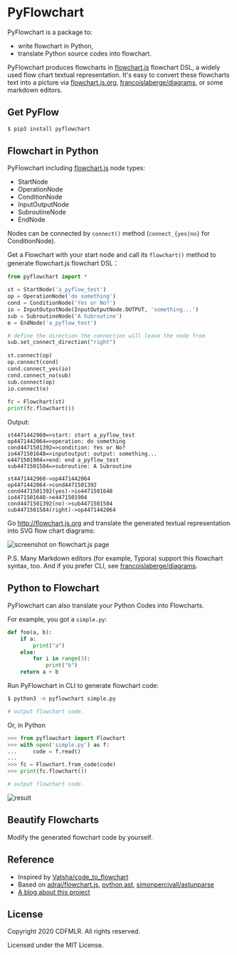 # PyFlowchart

PyFlowchart is a package to:

- write flowchart in Python,
- translate Python source codes into flowchart.

PyFlowchart produces flowcharts in [flowchart.js](https://github.com/adrai/flowchart.js) flowchart DSL, a widely used flow chart textual representation. It's easy to convert these flowcharts text into a picture via [flowchart.js.org](http://flowchart.js.org), [francoislaberge/diagrams](https://github.com/francoislaberge/diagrams/#flowchart), or some markdown editors. 

## Get PyFlow

```sh
$ pip3 install pyflowchart
```

## Flowchart in Python

PyFlowchart including [flowchart.js](https://github.com/adrai/flowchart.js#node-types) node types:

- StartNode
- OperationNode
- ConditionNode
- InputOutputNode
- SubroutineNode
- EndNode

Nodes can be connected by `connect()` method (`connect_{yes|no}` for ConditionNode).

Get a Flowchart with your start node and call its `flowchart()` method to generate flowchart.js flowchart DSL：

```python
from pyflowchart import *

st = StartNode('a_pyflow_test')
op = OperationNode('do something')
cond = ConditionNode('Yes or No?')
io = InputOutputNode(InputOutputNode.OUTPUT, 'something...')
sub = SubroutineNode('A Subroutine')
e = EndNode('a_pyflow_test')

# define the direction the connection will leave the node from
sub.set_connect_direction("right")
    
st.connect(op)
op.connect(cond)
cond.connect_yes(io)
cond.connect_no(sub)
sub.connect(op)
io.connect(e)
 
fc = Flowchart(st)
print(fc.flowchart())
```

Output:

```
st4471442960=>start: start a_pyflow_test
op4471442064=>operation: do something
cond4471501392=>condition: Yes or No?
io4471501648=>inputoutput: output: something...
e4471501904=>end: end a_pyflow_test
sub4471501584=>subroutine: A Subroutine

st4471442960->op4471442064
op4471442064->cond4471501392
cond4471501392(yes)->io4471501648
io4471501648->e4471501904
cond4471501392(no)->sub4471501584
sub4471501584(right)->op4471442064
```

Go http://flowchart.js.org and translate the generated textual representation into SVG flow chart diagrams:

![screenshot on flowchart.js page](https://tva1.sinaimg.cn/large/0081Kckwly1gjzforbn9vj30z00lv12f.jpg)

P.S. Many Markdown editors (for example, Typora) support this flowchart syntax, too. And if you prefer CLI, see [francoislaberge/diagrams](https://github.com/francoislaberge/diagrams/#flowchart).

## Python to Flowchart

PyFlowchart can also translate your Python Codes into Flowcharts.

For example, you got a `simple.py`:

```python
def foo(a, b):
    if a:
        print("a")
    else:
        for i in range(3):
            print("b")
    return a + b
```

Run PyFlowchart in CLI to generate flowchart code:

```sh
$ python3 -m pyflowchart simple.py

# output flowchart code.
```

Or, in Python

```python
>>> from pyflowchart import Flowchart
>>> with open('simple.py') as f:
...     code = f.read()
... 
>>> fc = Flowchart.from_code(code)
>>> print(fc.flowchart())

# output flowchart code.
```

![result](https://tva1.sinaimg.cn/large/0081Kckwly1gjzgay3158j30py0gj442.jpg)

## Beautify Flowcharts

Modify the generated flowchart code by yourself.

## Reference

- Inspired by [Vatsha/code_to_flowchart](https://github.com/Vatsha/code_to_flowchart)
- Based on [adrai/flowchart.js](http://flowchart.js.org), [python ast](https://docs.python.org/3/library/ast.html), [simonpercivall/astunparse](https://github.com/simonpercivall/astunparse)
- [A blog about this project](https://clownote.github.io/2020/10/24/blog/PyFlowchart/)

## License

Copyright 2020 CDFMLR. All rights reserved.

Licensed under the MIT License.


